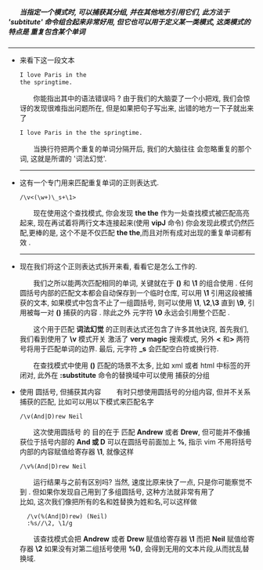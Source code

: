 #####  &nbsp;&nbsp;&nbsp;&nbsp;&nbsp;&nbsp;  当指定一个模式时, 可以捕获其分组, 并在其他地方引用它们, 此方法于 'subtitute' 命令组合起来非常好用, 但它也可以用于定义某一类模式, 这类模式的特点是 重复包含某个单词
---
- 来看下这一段文本 
    
    ```txt
    I love Paris in the
    the springtime.
    ```
    
    &nbsp;&nbsp;&nbsp;&nbsp;&nbsp;&nbsp;  你能指出其中的语法错误吗 ? 由于我们的大脑耍了一个小把戏, 我们会惊讶的发现很难指出问题所在, 但是如果把句子写出来, 出错的地方一下子就出来了  
    
    ```txt
    I love Paris in the the springtime.
    ```
    
    &nbsp;&nbsp;&nbsp;&nbsp;&nbsp;&nbsp; 当换行符把两个重复的单词分隔开后, 我们的大脑往往 会忽略重复的那个词, 这就是所谓的 '词法幻觉'.
    
    ---
- 这有一个专门用来匹配重复单词的正则表达式.

    ```vim
    /\v<(\w+)\_s+\1>
    ```

    &nbsp;&nbsp;&nbsp;&nbsp;&nbsp;&nbsp; 现在使用这个查找模式, 你会发现 <b>the the</b> 作为一处查找模式被匹配高亮起来, 现在再试着将两行文本连接起来(使用 <b>vipJ</b> 命令) 你会发现此模式仍然匹配,更棒的是, 这个不是不仅匹配 <b>the the</b>,而且对所有成对出现的重复单词都有效 .
    
    ---
    
- 现在我们将这个正则表达式拆开来看, 看看它是怎么工作的.

    &nbsp;&nbsp;&nbsp;&nbsp;&nbsp;&nbsp;  我们之所以能两次匹配相同的单词, 关键就在于 <b>()</b> 和 <b>\1</b> 的组合使用 . 任何圆括号内部的匹配文本都会自动保存到一个临时仓库, 可以用 <b>\1</b> 引用这段被捕获的文本, 如果模式中包含不止了一组圆括号, 则可以使用 <b>\1</b>, <b>\2</b>,<b>\3</b> 直到 <b>\9</b>, 引用被每一对 <b>()</b> 捕获的内容 . 除此之外 元字符 <b>\0</b> 永远会引用整个匹配 .
    
    &nbsp;&nbsp;&nbsp;&nbsp;&nbsp;&nbsp;  这个用于匹配 <b>词法幻觉</b> 的正则表达式还包含了许多其他诀窍, 首先我们, 我们看到使用了 <b>\v</b> 模式开关 激活了 <b>very magic</b> 搜索模式, 另外 <b><</b> 和<b>></b> 两符号将用于匹配单词的边界. 最后, 元字符 <b>\_s</b> 会匹配空白符或换行符.

    &nbsp;&nbsp;&nbsp;&nbsp;&nbsp;&nbsp;  在查找模式中使用 <b>()</b> 匹配的场景不太多, 比如 xml 或者 html 中标签的开闭对, 此外在 <b>:substitute</b> 命令的替换域中可以使用 捕获的分组

- 使用 圆括号, 但捕获其内容 
    &nbsp;&nbsp;&nbsp;&nbsp;&nbsp;&nbsp;  有时只想使用圆括号的分组内容, 但并不关系捕获的匹配, 比如可以用以下模式来匹配名字  
  
  ```vim
  /\v(And|D)rew Neil
  ```

   &nbsp;&nbsp;&nbsp;&nbsp;&nbsp;&nbsp; 这次使用圆括号 的 目的在于 匹配 <b>Andrew</b> 或者 <b>Drew</b>, 但可能并不像捕获位于括号内部的 <b>And 或 D</b> 可以在圆括号前面加上 <b>%</b>, 指示 vim 不用将括号内部的内容赋值给寄存器 <b>\1</b>, 就像这样  
  
  ```vim
  /\v%(And|D)rew Neil
  ```
  
   &nbsp;&nbsp;&nbsp;&nbsp;&nbsp;&nbsp;  运行结果与之前有区别吗? 当然, 速度比原来快了一点, 只是你可能察觉不到 . 但如果你发现自己用到了多组圆括号, 这种方法就非常有用了  
  比如, 这次我们像把所有的名和姓替换为姓和名,可以这样做  
  
  ```vim
    /\v(%(And|D)rew) (Neil)
    :%s//\2, \1/g
  ```

     &nbsp;&nbsp;&nbsp;&nbsp;&nbsp;&nbsp;  该查找模式会把 <b>Andrew</b> 或者 <b>Drew</b> 赋值给寄存器 <b>\1</b> 而把 <b>Neil</b> 赋值给寄存器 <b>\2</b> 如果没有对第二组括号使用 <b>%()</b>, 会得到无用的文本片段,从而扰乱替换域.
  
